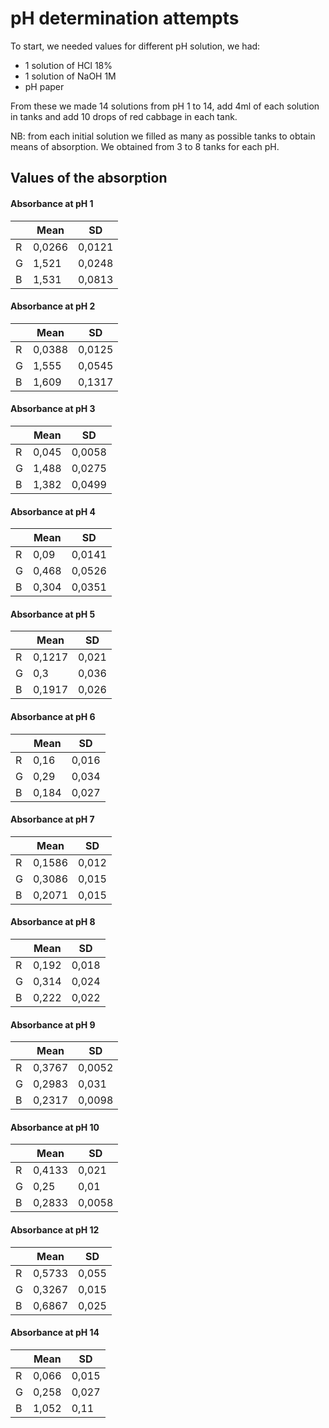 # pH determination attempts

To start, we needed values for different pH solution, we had:

- 1 solution of HCl 18% 
- 1 solution of NaOH 1M
- pH paper

From these we made 14 solutions from pH 1 to 14, add 4ml of each solution in tanks and add 10 drops of red cabbage in each tank.

NB: from each initial solution we filled as many as possible tanks to obtain means of absorption. We obtained from 3 to 8 tanks for each pH. 

## Values of the absorption

#### Absorbance at pH 1 

|       |Mean     |SD  
|-------|---------|-------
|R      |0,0266   |0,0121
|G      |1,521    |0,0248
|B      |1,531    |0,0813

#### Absorbance at pH 2
|       |Mean     |SD  
|-------|---------|-------
|R      |0,0388   |0,0125
|G      |1,555    |0,0545
|B      |1,609    |0,1317

#### Absorbance at pH 3

|       |Mean     |SD  
|-------|---------|-------
|R      |0,045    |0,0058
|G      |1,488    |0,0275
|B      |1,382    |0,0499

#### Absorbance at pH 4

|       |Mean     |SD  
|-------|---------|-------
|R      |0,09     |0,0141
|G      |0,468    |0,0526
|B      |0,304    |0,0351


#### Absorbance at pH 5

|       |Mean     |SD  
|-------|---------|-------
|R      |0,1217   |0,021
|G      |0,3      |0,036
|B      |0,1917   |0,026

#### Absorbance at pH 6

|       |Mean     |SD  
|-------|---------|-------
|R      |0,16     |0,016
|G      |0,29     |0,034
|B      |0,184    |0,027


#### Absorbance at pH 7

|       |Mean     |SD  
|-------|---------|-------
|R      |0,1586   |0,012
|G      |0,3086   |0,015
|B      |0,2071   |0,015


#### Absorbance at pH 8

|       |Mean     |SD  
|-------|---------|-------
|R      |0,192    |0,018
|G      |0,314    |0,024
|B      |0,222    |0,022

#### Absorbance at pH 9

|       |Mean     |SD  
|-------|---------|-------
|R      |0,3767   |0,0052
|G      |0,2983   |0,031
|B      |0,2317   |0,0098

#### Absorbance at pH 10

|       |Mean     |SD  
|-------|---------|-------
|R      |0,4133   |0,021
|G      |0,25     |0,01
|B      |0,2833   |0,0058

#### Absorbance at pH 12

|       |Mean     |SD  
|-------|---------|-------
|R      |0,5733   |0,055
|G      |0,3267   |0,015
|B      |0,6867   |0,025

#### Absorbance at pH 14

|       |Mean     |SD  
|-------|---------|-------
|R      |0,066    |0,015
|G      |0,258    |0,027
|B      |1,052    |0,11